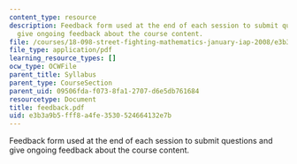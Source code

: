 ```yaml
---
content_type: resource
description: Feedback form used at the end of each session to submit questions and
  give ongoing feedback about the course content.
file: /courses/18-098-street-fighting-mathematics-january-iap-2008/e3b3a9b5fff8a4fe3530524664132e7b_feedback.pdf
file_type: application/pdf
learning_resource_types: []
ocw_type: OCWFile
parent_title: Syllabus
parent_type: CourseSection
parent_uid: 09506fda-f073-8fa1-2707-d6e5db761684
resourcetype: Document
title: feedback.pdf
uid: e3b3a9b5-fff8-a4fe-3530-524664132e7b
---
```

Feedback form used at the end of each session to submit questions and give ongoing feedback about the course content.


